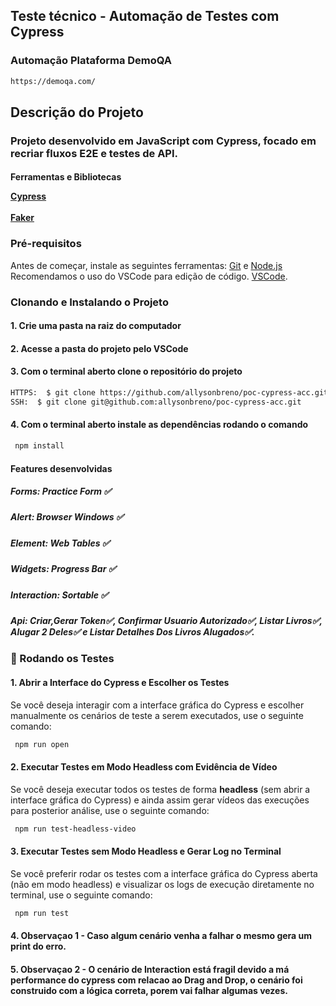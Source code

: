 ## Teste técnico - Automação de Testes com Cypress

### Automação Plataforma DemoQA ###
```bash
https://demoqa.com/ 
```
## Descrição do Projeto
### Projeto desenvolvido em JavaScript com Cypress, focado em recriar fluxos E2E e testes de API. ###

<h4>
    <p>Ferramentas e Bibliotecas</p>
    <a href="https://cypress.io/">Cypress</a>
    <br></br>
    <a href="https://v9.fakerjs.dev/guide/">Faker</a>
</h4>

### Pré-requisitos

Antes de começar, instale as seguintes ferramentas:
[Git](https://git-scm.com) e [Node.js](https://nodejs.org/en/) 
Recomendamos o uso do VSCode para edição de código. [VSCode](https://code.visualstudio.com/).


### **Clonando e Instalando o Projeto** 

#### 1. **Crie uma pasta na raiz do computador**

#### 2. **Acesse a pasta do projeto pelo VSCode** 

#### 3. **Com o terminal aberto clone o repositório do projeto**
```bash
HTTPS:  $ git clone https://github.com/allysonbreno/poc-cypress-acc.git
SSH:  $ git clone git@github.com:allysonbreno/poc-cypress-acc.git
```

#### 4. **Com o terminal aberto instale as dependências rodando o comando**
```bash
 npm install
```

#### **Features desenvolvidas**
<p>
<h5> Forms:    Practice Form  ✅ 
<h5> Alert:   Browser Windows ✅ 
<h5> Element:      Web Tables ✅ 
<h5> Widgets:    Progress Bar ✅ 
<h5> Interaction:    Sortable ✅ 
<h5> Api: Criar,Gerar Token✅, Confirmar Usuario Autorizado✅, Listar Livros✅, Alugar 2 Deles✅ e Listar Detalhes Dos Livros Alugados✅.    
</p>

### 🚀 Rodando os Testes

#### 1. **Abrir a Interface do Cypress e Escolher os Testes**

Se você deseja interagir com a interface gráfica do Cypress e escolher manualmente os cenários de teste a serem executados, use o seguinte comando:

```bash
 npm run open
```

#### 2. **Executar Testes em Modo Headless com Evidência de Vídeo**

Se você deseja executar todos os testes de forma **headless** (sem abrir a interface gráfica do Cypress) e ainda assim gerar vídeos das execuções para posterior análise, use o seguinte comando:

```bash
 npm run test-headless-video
```

#### 3. **Executar Testes sem Modo Headless e Gerar Log no Terminal**

Se você preferir rodar os testes com a interface gráfica do Cypress aberta (não em modo headless) e visualizar os logs de execução diretamente no terminal, use o seguinte comando:

```bash
 npm run test
```

#### 4. **Observaçao 1 - Caso algum cenário venha a falhar o mesmo gera um print do erro.**
#### 5. **Observaçao 2 - O cenário de Interaction está fragil devido a má performance do cypress com relacao ao Drag and Drop, o cenário foi construido com a lógica correta, porem vai falhar algumas vezes.**

